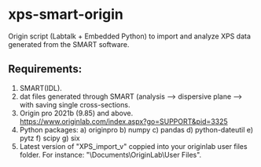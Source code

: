 # xps-smart-origin
Origin script (Labtalk + Embedded Python) to import and analyze XPS data generated from the SMART software.

## Requirements:
1) SMART(IDL).
2) dat files generated through SMART (analysis --> dispersive plane --> with saving single cross-sections.
3) Origin pro 2021b (9.85) and above. https://www.originlab.com/index.aspx?go=SUPPORT&pid=3325
4) Python packages:
a) originpro 
b) numpy
c) pandas
d) python-dateutil
e) pytz
f) scipy
g) six
5) Latest version of "XPS_import_v" coppied into your originlab user files folder. For instance: "\Documents\OriginLab\User Files". 

